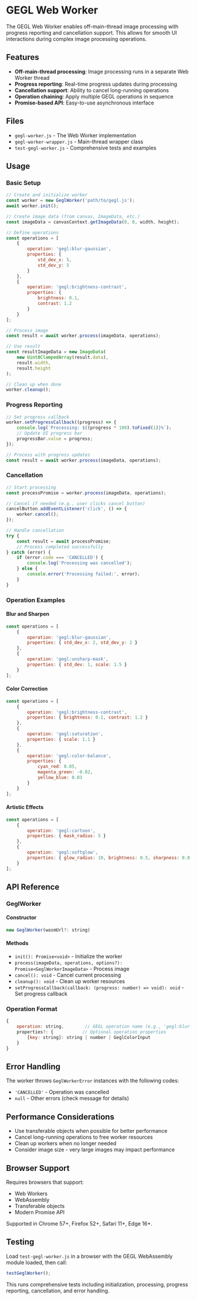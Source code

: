 # GEGL Web Worker

The GEGL Web Worker enables off-main-thread image processing with progress reporting and cancellation support. This allows for smooth UI interactions during complex image processing operations.

## Features

- **Off-main-thread processing**: Image processing runs in a separate Web Worker thread
- **Progress reporting**: Real-time progress updates during processing
- **Cancellation support**: Ability to cancel long-running operations
- **Operation chaining**: Apply multiple GEGL operations in sequence
- **Promise-based API**: Easy-to-use asynchronous interface

## Files

- `gegl-worker.js` - The Web Worker implementation
- `gegl-worker-wrapper.js` - Main-thread wrapper class
- `test-gegl-worker.js` - Comprehensive tests and examples

## Usage

### Basic Setup

```javascript
// Create and initialize worker
const worker = new GeglWorker('path/to/gegl.js');
await worker.init();

// Create image data (from canvas, ImageData, etc.)
const imageData = canvasContext.getImageData(0, 0, width, height);

// Define operations
const operations = [
    {
        operation: 'gegl:blur-gaussian',
        properties: {
            std_dev_x: 5,
            std_dev_y: 5
        }
    },
    {
        operation: 'gegl:brightness-contrast',
        properties: {
            brightness: 0.1,
            contrast: 1.2
        }
    }
];

// Process image
const result = await worker.process(imageData, operations);

// Use result
const resultImageData = new ImageData(
    new Uint8ClampedArray(result.data),
    result.width,
    result.height
);

// Clean up when done
worker.cleanup();
```

### Progress Reporting

```javascript
// Set progress callback
worker.setProgressCallback((progress) => {
    console.log(`Processing: ${(progress * 100).toFixed(1)}%`);
    // Update UI progress bar
    progressBar.value = progress;
});

// Process with progress updates
const result = await worker.process(imageData, operations);
```

### Cancellation

```javascript
// Start processing
const processPromise = worker.process(imageData, operations);

// Cancel if needed (e.g., user clicks cancel button)
cancelButton.addEventListener('click', () => {
    worker.cancel();
});

// Handle cancellation
try {
    const result = await processPromise;
    // Process completed successfully
} catch (error) {
    if (error.code === 'CANCELLED') {
        console.log('Processing was cancelled');
    } else {
        console.error('Processing failed:', error);
    }
}
```

### Operation Examples

#### Blur and Sharpen
```javascript
const operations = [
    {
        operation: 'gegl:blur-gaussian',
        properties: { std_dev_x: 2, std_dev_y: 2 }
    },
    {
        operation: 'gegl:unsharp-mask',
        properties: { std_dev: 1, scale: 1.5 }
    }
];
```

#### Color Correction
```javascript
const operations = [
    {
        operation: 'gegl:brightness-contrast',
        properties: { brightness: 0.1, contrast: 1.2 }
    },
    {
        operation: 'gegl:saturation',
        properties: { scale: 1.1 }
    },
    {
        operation: 'gegl:color-balance',
        properties: {
            cyan_red: 0.05,
            magenta_green: -0.02,
            yellow_blue: 0.03
        }
    }
];
```

#### Artistic Effects
```javascript
const operations = [
    {
        operation: 'gegl:cartoon',
        properties: { mask_radius: 5 }
    },
    {
        operation: 'gegl:softglow',
        properties: { glow_radius: 10, brightness: 0.5, sharpness: 0.8 }
    }
];
```

## API Reference

### GeglWorker

#### Constructor
```javascript
new GeglWorker(wasmUrl?: string)
```

#### Methods

- `init(): Promise<void>` - Initialize the worker
- `process(imageData, operations, options?): Promise<GeglWorkerImageData>` - Process image
- `cancel(): void` - Cancel current processing
- `cleanup(): void` - Clean up worker resources
- `setProgressCallback(callback: (progress: number) => void): void` - Set progress callback

### Operation Format

```javascript
{
    operation: string,        // GEGL operation name (e.g., 'gegl:blur-gaussian')
    properties?: {           // Optional operation properties
        [key: string]: string | number | GeglColorInput
    }
}
```

## Error Handling

The worker throws `GeglWorkerError` instances with the following codes:

- `'CANCELLED'` - Operation was cancelled
- `null` - Other errors (check message for details)

## Performance Considerations

- Use transferable objects when possible for better performance
- Cancel long-running operations to free worker resources
- Clean up workers when no longer needed
- Consider image size - very large images may impact performance

## Browser Support

Requires browsers that support:

- Web Workers
- WebAssembly
- Transferable objects
- Modern Promise API

Supported in Chrome 57+, Firefox 52+, Safari 11+, Edge 16+.

## Testing

Load `test-gegl-worker.js` in a browser with the GEGL WebAssembly module loaded, then call:

```javascript
testGeglWorker();
```

This runs comprehensive tests including initialization, processing, progress reporting, cancellation, and error handling.
